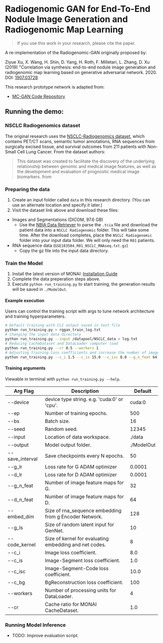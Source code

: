 # Radiogenomic GAN for End-To-End Nodule Image Generation and Radiogenomic Map Learning

> If you use this work in your research, please cite the paper.

A re-implementation of the Radiogenomic-GAN originally proposed by:

Ziyue Xu, X. Wang, H. Shin, D. Yang, H. Roth, F. Milletari, L. Zhang, D. Xu (2019) "Correlation via synthesis: end-to-end nodule image generation and radiogenomic map learning based on generative adversarial network. 2020. DOI: [1907.03728](https://arxiv.org/pdf/1907.03728.pdf)

This research prototype network is adapted from:

- [MC-GAN Code Repository](https://github.com/HYOJINPARK/MC_GAN)

## Running the demo:

### NSCLC Radiogenomics dataset

The original research uses the [NSCLC-Radiogenomics dataset](https://wiki.cancerimagingarchive.net/display/Public/NSCLC+Radiogenomics), which contains PET/CT scans, semantic tumor annotations, RNA sequences from surgically excised tissue, and survival outcomes from 211 patients with Non-Small Cell Lung Cancer. From the dataset authors: 

>  This dataset was created to facilitate the discovery of the underlying relationship between genomic and medical image features, as well as the development and evaluation of prognostic medical image biomarkers.
from

### Preparing the data

1. Create an input folder called `data` in this research directory. (You can use an alternate location and specify it later.)
2. Visit the dataset link above and download these files:
  - Images and Segmentations (DICOM, 97.6 GB)
     - Use the [NBIA Data Retriever](https://wiki.cancerimagingarchive.net/display/NBIA/Downloading+TCIA+Images) to parse the `.tcia` file and download the patient data into a `NSCLC Radiogenomic` folder. This will take some time. After the download completes, place the `NSCLC Radiogenomic` folder into your input data folder. We will only need the `R01` patients.
  - RNA sequence data (`GSE103584_R01_NSCLC_RNAseq.txt.gz`)
     - Copy the gz file into the input data directory.


### Train the Model

1. Install the latest version of MONAI: [Installation Guide](https://docs.monai.io/en/latest/installation.html)
2. Complete the data preperation steps above.
3. Execute `python run_training.py` to start training, the generation results will be saved in `./ModelOut`.

#### Example execution

Users can control the training script with args to tune network architecture and training hyperparameters.

```bash
# Default training with CLI output saved in text file
python run_training.py > rggan_train_log.txt
# Changing the input data directory
python run_training.py --input /datapool/NSCLC_data > log.txt
# Reducing CacheDataset and DataLoader computer load
python run_training.py --cr 0.5 --workers 1
# Adjusting training loss coefficients and increase the number of image featuremaps.
python run_training.py --c_i 1.5 --c_is 15.0 --c_isc 8.0 --g_n_feat 64 --d_n_feat 128
```

#### Training arguments

Viewable in terminal with `python run_training.py --help`.

| Arg Flag        | Description                                            | Default    |
| --------------- | ------------------------------------------------------ | ---------- |
| --device        | device type string. e.g. 'cuda:0' or 'cpu'.            | cuda:0     |
| --ep            | Number of training epochs.                             | 500        |
| --bs            | Batch size.                                            | 16         |
| --seed          | Random seed.                                           | 12345      |
| --input         | Location of data workspace.                            | ./data     |
| --output        | Model output folder.                                   | ./ModelOut |
| --save_interval | Save checkpoints every N epochs.                       | 50         |
| --g_lr          | Loss rate for G ADAM optimizer                         | 0.0001     |
| --d_lr          | Loss rate for D ADAM optimizer                         | 0.0001     |
| --g_n_feat      | Number of image feature maps for G.                    | 32         |
| --d_n_feat      | Number of image feature maps for D.                    | 64         |
| --embed_dim     | Size of rna_sequence embedding from g Encoder Network. | 128        |
| --g_ls          | Size of random latent input for GenNet.                | 10         |
| --code_kernel   | Size of kernel for evaluating embedding and net codes. | 8          |
| --c_i           | Image loss coefficient.                                | 8.0        |
| --c_is          | Image-Segment loss coefficient.                        | 1.0        |
| --c_isc         | Image-Segment-Code loss coefficient.                   | 10.0       |
| --c_bg          | BgReconstruction loss coefficient.                     | 100        |
| --workers       | Number of processing units for DataLoader.             | 4          |
| --cr            | Cache ratio for MONAI CacheDataset.                    | 1.0        |

### Running Model Inference

- TODO: Improve evaluation script.
